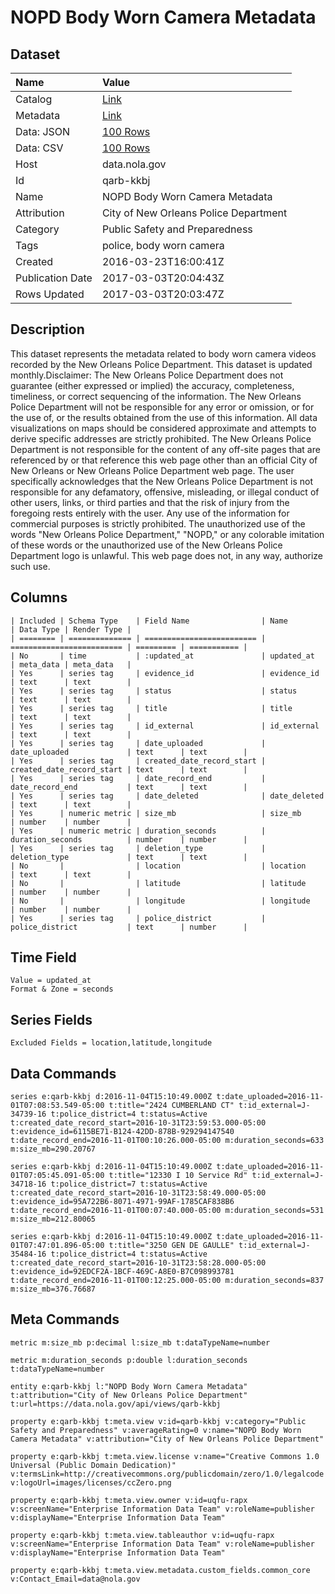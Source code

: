 # NOPD Body Worn Camera Metadata

## Dataset

| Name | Value |
| :--- | :---- |
| Catalog | [Link](https://catalog.data.gov/dataset/nopd-body-worn-camera-metadata) |
| Metadata | [Link](https://data.nola.gov/api/views/qarb-kkbj) |
| Data: JSON | [100 Rows](https://data.nola.gov/api/views/qarb-kkbj/rows.json?max_rows=100) |
| Data: CSV | [100 Rows](https://data.nola.gov/api/views/qarb-kkbj/rows.csv?max_rows=100) |
| Host | data.nola.gov |
| Id | qarb-kkbj |
| Name | NOPD Body Worn Camera Metadata |
| Attribution | City of New Orleans Police Department |
| Category | Public Safety and Preparedness |
| Tags | police, body worn camera |
| Created | 2016-03-23T16:00:41Z |
| Publication Date | 2017-03-03T20:04:43Z |
| Rows Updated | 2017-03-03T20:03:47Z |

## Description

This dataset represents the metadata related to body worn camera videos recorded by the New Orleans Police Department. This dataset is updated monthly.Disclaimer: The New Orleans Police Department does not guarantee (either expressed or implied) the accuracy, completeness, timeliness, or correct sequencing of the information. The New Orleans Police Department will not be responsible for any error or omission, or for the use of, or the results obtained from the use of this information. All data visualizations on maps should be considered approximate and attempts to derive specific addresses are strictly prohibited. The New Orleans Police Department is not responsible for the content of any off-site pages that are referenced by or that reference this web page other than an official City of New Orleans or New Orleans Police Department web page. The user specifically acknowledges that the New Orleans Police Department is not responsible for any defamatory, offensive, misleading, or illegal conduct of other users, links, or third parties and that the risk of injury from the foregoing rests entirely with the user. Any use of the information for commercial purposes is strictly prohibited. The unauthorized use of the words "New Orleans Police Department," "NOPD," or any colorable imitation of these words or the unauthorized use of the New Orleans Police Department logo is unlawful. This web page does not, in any way, authorize such use.

## Columns

```ls
| Included | Schema Type    | Field Name                | Name                      | Data Type | Render Type |
| ======== | ============== | ========================= | ========================= | ========= | =========== |
| No       | time           | :updated_at               | updated_at                | meta_data | meta_data   |
| Yes      | series tag     | evidence_id               | evidence_id               | text      | text        |
| Yes      | series tag     | status                    | status                    | text      | text        |
| Yes      | series tag     | title                     | title                     | text      | text        |
| Yes      | series tag     | id_external               | id_external               | text      | text        |
| Yes      | series tag     | date_uploaded             | date_uploaded             | text      | text        |
| Yes      | series tag     | created_date_record_start | created_date_record_start | text      | text        |
| Yes      | series tag     | date_record_end           | date_record_end           | text      | text        |
| Yes      | series tag     | date_deleted              | date_deleted              | text      | text        |
| Yes      | numeric metric | size_mb                   | size_mb                   | number    | number      |
| Yes      | numeric metric | duration_seconds          | duration_seconds          | number    | number      |
| Yes      | series tag     | deletion_type             | deletion_type             | text      | text        |
| No       |                | location                  | location                  | text      | text        |
| No       |                | latitude                  | latitude                  | number    | number      |
| No       |                | longitude                 | longitude                 | number    | number      |
| Yes      | series tag     | police_district           | police_district           | text      | number      |
```

## Time Field

```ls
Value = updated_at
Format & Zone = seconds
```

## Series Fields

```ls
Excluded Fields = location,latitude,longitude
```

## Data Commands

```ls
series e:qarb-kkbj d:2016-11-04T15:10:49.000Z t:date_uploaded=2016-11-01T07:08:53.549-05:00 t:title="2424 CUMBERLAND CT" t:id_external=J-34739-16 t:police_district=4 t:status=Active t:created_date_record_start=2016-10-31T23:59:53.000-05:00 t:evidence_id=6115BE71-B124-42DD-878B-929294147540 t:date_record_end=2016-11-01T00:10:26.000-05:00 m:duration_seconds=633 m:size_mb=290.20767

series e:qarb-kkbj d:2016-11-04T15:10:49.000Z t:date_uploaded=2016-11-01T07:05:45.091-05:00 t:title="12330 I 10 Service Rd" t:id_external=J-34718-16 t:police_district=7 t:status=Active t:created_date_record_start=2016-10-31T23:58:49.000-05:00 t:evidence_id=95A722B6-8071-4971-99AF-1785CAF838B6 t:date_record_end=2016-11-01T00:07:40.000-05:00 m:duration_seconds=531 m:size_mb=212.80065

series e:qarb-kkbj d:2016-11-04T15:10:49.000Z t:date_uploaded=2016-11-01T07:47:01.896-05:00 t:title="3250 GEN DE GAULLE" t:id_external=J-35484-16 t:police_district=4 t:status=Active t:created_date_record_start=2016-10-31T23:58:28.000-05:00 t:evidence_id=92EDCF2A-1BCF-469C-A8E0-B7C098993781 t:date_record_end=2016-11-01T00:12:25.000-05:00 m:duration_seconds=837 m:size_mb=376.76687
```

## Meta Commands

```ls
metric m:size_mb p:decimal l:size_mb t:dataTypeName=number

metric m:duration_seconds p:double l:duration_seconds t:dataTypeName=number

entity e:qarb-kkbj l:"NOPD Body Worn Camera Metadata" t:attribution="City of New Orleans Police Department" t:url=https://data.nola.gov/api/views/qarb-kkbj

property e:qarb-kkbj t:meta.view v:id=qarb-kkbj v:category="Public Safety and Preparedness" v:averageRating=0 v:name="NOPD Body Worn Camera Metadata" v:attribution="City of New Orleans Police Department"

property e:qarb-kkbj t:meta.view.license v:name="Creative Commons 1.0 Universal (Public Domain Dedication)" v:termsLink=http://creativecommons.org/publicdomain/zero/1.0/legalcode v:logoUrl=images/licenses/ccZero.png

property e:qarb-kkbj t:meta.view.owner v:id=uqfu-rapx v:screenName="Enterprise Information Data Team" v:roleName=publisher v:displayName="Enterprise Information Data Team"

property e:qarb-kkbj t:meta.view.tableauthor v:id=uqfu-rapx v:screenName="Enterprise Information Data Team" v:roleName=publisher v:displayName="Enterprise Information Data Team"

property e:qarb-kkbj t:meta.view.metadata.custom_fields.common_core v:Contact_Email=data@nola.gov
```